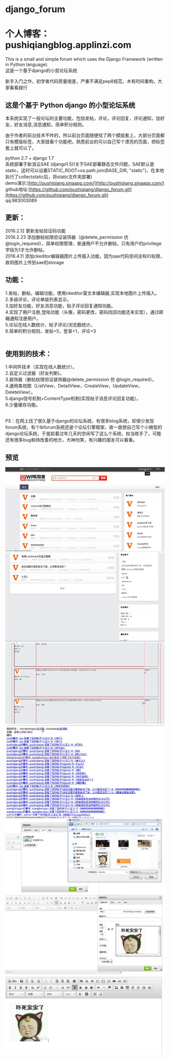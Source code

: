 # django_forum
# 个人博客：pushiqiangblog.applinzi.com
This is a small and simple forum which uses the Django Framework (written in Python language).<br>
这是一个基于django的小型论坛系统

新手入门之作，初学者代码质量很差，严重不满足pep8规范，木有时间重构，大家看看就行

这是个基于 Python django 的小型论坛系统
---
本系统实现了一般论坛的主要功能，包括发帖，评论，评论回复，评论通知，加好友，好友消息,消息通知，简单积分规则。

由于作者的前台技术不咋的，所以前台页面随便找了两个模版套上，大部分页面都只有模版标签，大家就看个功能吧，熟悉前台的可以自己写个漂亮的页面，把标签套上就可以了。
<br>

python 2.7 + django 1.7<br>
系统部署于新浪云SAE (django1.5)(关于SAE部署静态文件问题，SAE默认是static，这时可以设置STATIC_ROOT=os.path.join(BASE_DIR, "static")，在本地执行了collectstatic后，将static文件夹部署)<br>
demo演示:[http://pushiqiang.sinaapp.com/](http://pushiqiang.sinaapp.com/)<br>
github地址:[https://github.com/pushiqiang/django_forum.git](https://github.com/pushiqiang/django_forum.git)<br>
qq:983003089


更新：
---
2016.2.12  更新发帖验证码功能<br>
2016.2.23  添加删帖权限验证装饰器（@delete_permission 仿 @login_required），简单权限管理，普通用户不允许删帖，只有用户的privilege字段为1才允许删帖。<br>
2016.4.11  添加ckeditor编辑器图片上传插入功能，因为sae代码空间没有IO权限，故将图片上传到sae的storage

功能：
---
1.发帖，删帖，编辑功能，使用ckeditor富文本编辑器,实现本地图片上传插入。<br>
2.多级评论，评论单级列表显示。<br>
3.加好友功能，好友消息功能，贴子评论回复通知功能。<br>
4.实现了用户注册,登陆功能（头像，密码更改，密码找回功能还未实现），通过邮箱通知注册用户。<br>
5.论坛在线人数统计，帖子评论/浏览数统计。<br>
6.简单的积分规则，发帖+5，登录+1，评论+3<br>
<br>

使用到的技术：
---
1.中间件技术（实现在线人数统计）。<br>
2.自定义过滤器（好友判断)。<br>
3.装饰器（删帖权限验证装饰器@delete_permission 仿 @login_required）。<br>
4.通用类视图（ListView，DetailView，CreateView，UpdateView，DeleteView）。<br>
5.django信号机制+ContentType机制(实现帖子消息评论回复功能）。<br>
6.少量缓存功能。<br>

<br>
PS：在网上找了很久基于django的论坛系统，有很多blog系统，却很少发现forum系统，有个lbforum系统还是个论坛引擎框架，故一直想自己写个小微型的django论坛系统，于是趁着过年几天的空闲写了这么个系统，权当练手了，可能还有很多bug和待改善的地方，大神勿笑，有兴趣的朋友可以看看。<br>

预览
---
![demo1](demo/f1.jpg)
![demo2](demo/f2.jpg)
![demo3](demo/f3.jpg)
![demo4](demo/f4.jpg)
![demo5](demo/1.png)
![demo6](demo/2.png)
![demo7](demo/3.png)

